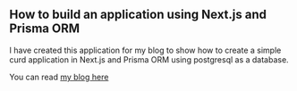 ## How to build an application using Next.js and Prisma ORM


I have created this application for my blog to show how to create a simple curd application in Next.js and Prisma ORM using postgresql as a database. 


You can read [my blog here](https://blogs.sajankumarv.com/how-to-build-an-application-using-next-js-and-prisma-orm-8f73f1f59a82)

